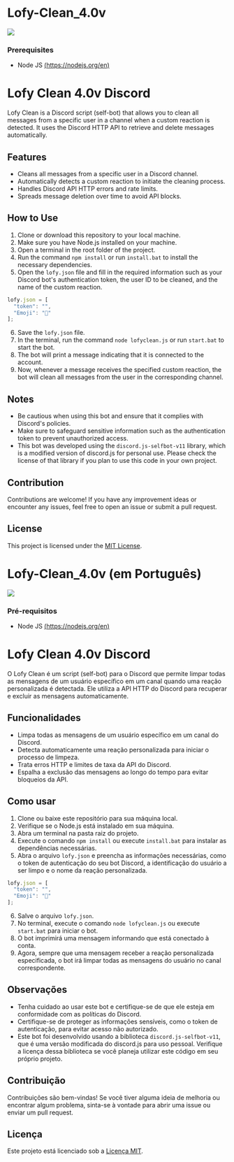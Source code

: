 # Lofy-Clean_4.0v

![](/temp/preview.png)

### Prerequisites
- Node JS [(https://nodejs.org/en)](https://nodejs.org/en/download)


# Lofy Clean 4.0v Discord

Lofy Clean is a Discord script (self-bot) that allows you to clean all messages from a specific user in a channel when a custom reaction is detected. It uses the Discord HTTP API to retrieve and delete messages automatically.

## Features

- Cleans all messages from a specific user in a Discord channel.
- Automatically detects a custom reaction to initiate the cleaning process.
- Handles Discord API HTTP errors and rate limits.
- Spreads message deletion over time to avoid API blocks.

## How to Use

1. Clone or download this repository to your local machine.
2. Make sure you have Node.js installed on your machine.
3. Open a terminal in the root folder of the project.
4. Run the command `npm install` or run `install.bat` to install the necessary dependencies.
5. Open the `lofy.json` file and fill in the required information such as your Discord bot's authentication token, the user ID to be cleaned, and the name of the custom reaction.
```ts
lofy.json = [
  "token": "",
  "Emoji": "👑"
];
```
6. Save the `lofy.json` file.
7. In the terminal, run the command `node lofyclean.js` or run `start.bat` to start the bot.
8. The bot will print a message indicating that it is connected to the account.
9. Now, whenever a message receives the specified custom reaction, the bot will clean all messages from the user in the corresponding channel.

## Notes

- Be cautious when using this bot and ensure that it complies with Discord's policies.
- Make sure to safeguard sensitive information such as the authentication token to prevent unauthorized access.
- This bot was developed using the `discord.js-selfbot-v11` library, which is a modified version of discord.js for personal use. Please check the license of that library if you plan to use this code in your own project.

## Contribution

Contributions are welcome! If you have any improvement ideas or encounter any issues, feel free to open an issue or submit a pull request.

## License

This project is licensed under the [MIT License](https://github.com/dougkalash/Lofy-Clean_4.0v/blob/main/LICENSE.txt).

# Lofy-Clean_4.0v (em Português)

![](/temp/preview.png)

### Pré-requisitos
- Node JS [(https://nodejs.org/en)](https://nodejs.org/en/download)


# Lofy Clean 4.0v Discord

O Lofy Clean é um script (self-bot) para o Discord que permite limpar todas as mensagens de um usuário específico em um canal quando uma reação personalizada é detectada. Ele utiliza a API HTTP do Discord para recuperar e excluir as mensagens automaticamente.

## Funcionalidades

- Limpa todas as mensagens de um usuário específico em um canal do Discord.
- Detecta automaticamente uma reação personalizada para iniciar o processo de limpeza.
- Trata erros HTTP e limites de taxa da API do Discord.
- Espalha a exclusão das mensagens ao longo do tempo para evitar bloqueios da API.

## Como usar

1. Clone ou baixe este repositório para sua máquina local.
2. Verifique se o Node.js está instalado em sua máquina.
3. Abra um terminal na pasta raiz do projeto.
4. Execute o comando `npm install` ou execute `install.bat` para instalar as dependências necessárias.
5. Abra o arquivo `lofy.json` e preencha as informações necessárias, como o token de autenticação do seu bot Discord, a identificação do usuário a ser limpo e o nome da reação personalizada.
```ts
lofy.json = [
  "token": "",
  "Emoji": "👑"
];
```
6. Salve o arquivo `lofy.json`.
7. No terminal, execute o comando `node lofyclean.js` ou execute `start.bat` para iniciar o bot.
8. O bot imprimirá uma mensagem informando que está conectado à conta.
9. Agora, sempre que uma mensagem receber a reação personalizada especificada, o bot irá limpar todas as mensagens do usuário no canal correspondente.

## Observações

- Tenha cuidado ao usar este bot e certifique-se de que ele esteja em conformidade com as políticas do Discord.
- Certifique-se de proteger as informações sensíveis, como o token de autenticação, para evitar acesso não autorizado.
- Este bot foi desenvolvido usando a biblioteca `discord.js-selfbot-v11`, que é uma versão modificada do discord.js para uso pessoal. Verifique a licença dessa biblioteca se você planeja utilizar este código em seu próprio projeto.

## Contribuição

Contribuições são bem-vindas! Se você tiver alguma ideia de melhoria ou encontrar algum problema, sinta-se à vontade para abrir uma issue ou enviar um pull request.

## Licença

Este projeto está licenciado sob a [Licença MIT](https://github.com/dougkalash/Lofy-Clean_4.0v/blob/main/LICENSE.txt).
